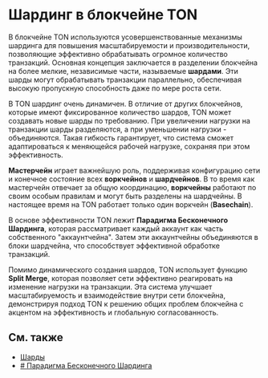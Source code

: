 # Шардинг в блокчейне TON

[//]: # "TODO, это из gpt"

В блокчейне TON используются усовершенствованные механизмы шардинга для повышения масштабируемости и производительности, позволяющие эффективно обрабатывать огромное количество транзакций.
Основная концепция заключается в разделении блокчейна на более мелкие, независимые части, называемые **шардами**. Эти шарды могут обрабатывать транзакции параллельно, обеспечивая высокую пропускную способность даже по мере роста сети.

В TON шардинг очень динамичен. В отличие от других блокчейнов, которые имеют фиксированное количество шардов, TON может создавать новые шарды по требованию.
При увеличении нагрузки на транзакции шарды разделяются, а при уменьшении нагрузки - объединяются.
Такая гибкость гарантирует, что система сможет адаптироваться к меняющейся рабочей нагрузке, сохраняя при этом эффективность.

**Мастерчейн** играет важнейшую роль, поддерживая конфигурацию сети и конечное состояние всех **воркчейнов** и **шардчейнов**.
В то время как мастерчейн отвечает за общую координацию, **воркчейны** работают по своим особым правилам и могут быть разделены на шардчейны.
В настоящее время на TON работает только один воркчейн (**Basechain**).

В основе эффективности TON лежит **Парадигма Бесконечного Шардинга**, которая рассматривает каждый аккаунт как часть собственного "аккаунтчейна".
Затем эти аккаунтчейны объединяются в блоки шардчейна, что способствует эффективной обработке транзакций.

Помимо динамического создания шардов, TON использует функцию **Split Merge**, которая позволяет сети эффективно реагировать на изменение нагрузки на транзакции. Эта система улучшает масштабируемость и взаимодействие внутри сети блокчейна, демонстрируя подход TON к решению общих проблем блокчейна с акцентом на эффективность и глобальную согласованность.

## См. также

- [Шарды](/v3/documentation/smart-contracts/shards/shards-intro)
- [# Парадигма Бесконечного Шардинга](/v3/documentation/smart-contracts/shards/infinity-sharding-paradigm)
